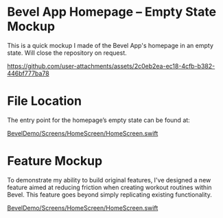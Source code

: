 <h1>Bevel App Homepage – Empty State Mockup</h1>
<p>This is a quick mockup I made of the Bevel App's homepage in an empty state. Will close the repository on request.</p>

https://github.com/user-attachments/assets/2c0eb2ea-ec18-4cfb-b382-446bf777ba78

<h1>File Location</h1>
<p>The entry point for the homepage’s empty state can be found at:</p>
<p><a href="https://github.com/dvhull/BevelEmptyState/blob/main/BevelDemo/Screens/HomePage/HomeScreen.swift">BevelDemo/Screens/HomeScreen/HomeScreen.swift</a></p>

<h1>Feature Mockup</h1>
<p>To demonstrate my ability to build original features, I've designed a new feature aimed at reducing friction when creating workout routines within Bevel. This feature goes beyond simply replicating existing functionality.</p>
<p><a href="https://docs.google.com/document/d/1yzvPUQCpFAzMd1iSazTonA9vudAgLjLSJ8PymRzg_zs/edit?tab=t.0">BevelDemo/Screens/HomeScreen/HomeScreen.swift</a></p>
